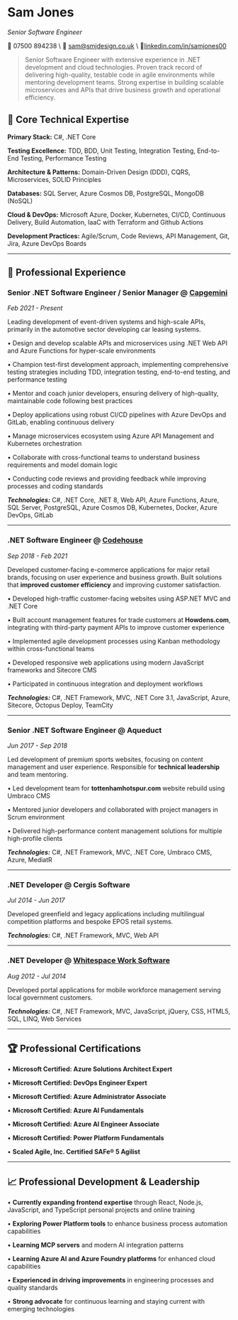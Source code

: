 # Sam Jones
_Senior Software Engineer_

📱 07500 894238 \ 📧 [sam@smjdesign.co.uk](mailto:sam@smjdesign.co.uk) \ 🔗[linkedin.com/in/samjones00](http://www.linkedin.com/in/samjones00)

> Senior Software Engineer with extensive experience in .NET development and cloud technologies. Proven track record of delivering high-quality, testable code in agile environments while mentoring development teams. Strong expertise in building scalable microservices and APIs that drive business growth and operational efficiency.

## 🚀 Core Technical Expertise

**Primary Stack:** C#, .NET Core

**Testing Excellence:** TDD, BDD, Unit Testing, Integration Testing, End-to-End Testing, Performance Testing  

**Architecture & Patterns:** Domain-Driven Design (DDD), CQRS, Microservices, SOLID Principles

**Databases:** SQL Server, Azure Cosmos DB, PostgreSQL, MongoDB (NoSQL)  

**Cloud & DevOps:** Microsoft Azure, Docker, Kubernetes, CI/CD, Continuous Delivery, Build Automation, IaaC with Terraform and Github Actions

**Development Practices:** Agile/Scrum, Code Reviews, API Management, Git, Jira, Azure DevOps Boards

---

## 💼 Professional Experience

### **Senior .NET Software Engineer / Senior Manager** @ [**Capgemini**](https://www.capgemini.com/) 
_Feb 2021 - Present_

Leading development of event-driven systems and high-scale APIs, primarily in the automotive sector developing car leasing systems.

• Design and develop scalable APIs and microservices using .NET Web API and Azure Functions for hyper-scale environments

• Champion test-first development approach, implementing comprehensive testing strategies including TDD, integration testing, end-to-end testing, and performance testing

• Mentor and coach junior developers, ensuring delivery of high-quality, maintainable code following best practices

• Deploy applications using robust CI/CD pipelines with Azure DevOps and GitLab, enabling continuous delivery

• Manage microservices ecosystem using Azure API Management and Kubernetes orchestration

• Collaborate with cross-functional teams to understand business requirements and model domain logic

• Conducting code reviews and providing feedback while improving processes and coding standards

_**Technologies:**_ C#, .NET Core, .NET 8, Web API, Azure Functions, Azure, SQL Server, PostgreSQL, Azure Cosmos DB, Kubernetes, Docker, Azure DevOps, GitLab

---

### **.NET Software Engineer** @ [**Codehouse**](https://www.codehousegroup.com/) 
_Sep 2018 - Feb 2021_

Developed customer-facing e-commerce applications for major retail brands, focusing on user experience and business growth. Built solutions that **improved customer efficiency** and improving customer satisfaction.

• Developed high-traffic customer-facing websites using ASP.NET MVC and .NET Core

• Built account management features for trade customers at **Howdens.com**, integrating with third-party payment APIs to improve customer experience

• Implemented agile development processes using Kanban methodology within cross-functional teams

• Developed responsive web applications using modern JavaScript frameworks and Sitecore CMS

• Participated in continuous integration and deployment workflows

_**Technologies:**_ C#, .NET Framework, MVC, .NET Core 3.1, JavaScript, Azure, Sitecore, Octopus Deploy, TeamCity

---

### **Senior .NET Software Engineer** @ **Aqueduct** 
_Jun 2017 - Sep 2018_

Led development of premium sports websites, focusing on content management and user experience. Responsible for **technical leadership** and team mentoring.

• Led development team for **tottenhamhotspur.com** website rebuild using Umbraco CMS

• Mentored junior developers and collaborated with project managers in Scrum environment

• Delivered high-performance content management solutions for multiple high-profile clients

_**Technologies:**_ C#, .NET Framework, MVC, .NET Core, Umbraco CMS, Azure, MediatR

---

### **.NET Developer** @ **Cergis Software** 
_Jul 2014 - Jun 2017_

Developed greenfield and legacy applications including multilingual competition platforms and bespoke EPOS retail systems.

_**Technologies:**_ C#, .NET Framework, MVC, Web API

---

### **.NET Developer** @ [**Whitespace Work Software**](https://whitespacews.com/) 
_Aug 2012 - Jul 2014_

Developed portal applications for mobile workforce management serving local government customers.

_**Technologies:**_ C#, .NET Framework, MVC, JavaScript, jQuery, CSS, HTML5, SQL, LINQ, Web Services

---

## 🏆 Professional Certifications

• **Microsoft Certified: Azure Solutions Architect Expert**

• **Microsoft Certified: DevOps Engineer Expert**

• **Microsoft Certified: Azure Administrator Associate**

• **Microsoft Certified: Azure AI Fundamentals**

• **Microsoft Certified: Azure AI Engineer Associate**

• **Microsoft Certified: Power Platform Fundamentals**

• **Scaled Agile, Inc. Certified SAFe® 5 Agilist**

---

## 📈 Professional Development & Leadership

• **Currently expanding frontend expertise** through React, Node.js, JavaScript, and TypeScript personal projects and online training

• **Exploring Power Platform tools** to enhance business process automation capabilities

• **Learning MCP servers** and modern AI integration patterns

• **Learning Azure AI and Azure Foundry platforms** for enhanced cloud capabilities

• **Experienced in driving improvements** in engineering processes and quality standards

• **Strong advocate** for continuous learning and staying current with emerging technologies
